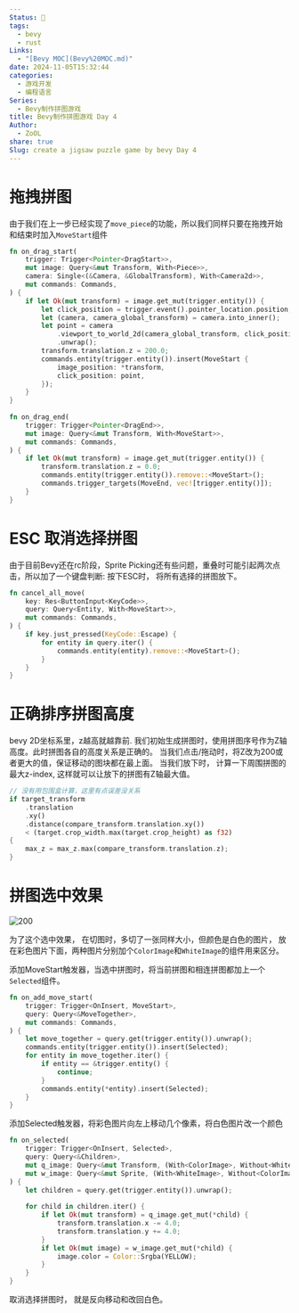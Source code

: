 ```yaml
---
Status: 🌲
tags:
  - bevy
  - rust
Links:
  - "[Bevy MOC](Bevy%20MOC.md)"
date: 2024-11-05T15:32:44
categories:
  - 游戏开发
  - 编程语言
Series:
  - Bevy制作拼图游戏
title: Bevy制作拼图游戏 Day 4
Author:
  - ZoOL
share: true
Slug: create a jigsaw puzzle game by bevy Day 4
---
```

# 拖拽拼图
由于我们在上一步已经实现了`move_piece`的功能，所以我们同样只要在拖拽开始和结束时加入`MoveStart`组件
``` rust
fn on_drag_start(  
    trigger: Trigger<Pointer<DragStart>>,  
    mut image: Query<&mut Transform, With<Piece>>,  
    camera: Single<(&Camera, &GlobalTransform), With<Camera2d>>,  
    mut commands: Commands,  
) {  
    if let Ok(mut transform) = image.get_mut(trigger.entity()) {  
        let click_position = trigger.event().pointer_location.position;  
        let (camera, camera_global_transform) = camera.into_inner();  
        let point = camera  
            .viewport_to_world_2d(camera_global_transform, click_position)  
            .unwrap();  
        transform.translation.z = 200.0;  
        commands.entity(trigger.entity()).insert(MoveStart {  
            image_position: *transform,  
            click_position: point,  
        });  
    }  
}  
  
fn on_drag_end(  
    trigger: Trigger<Pointer<DragEnd>>,  
    mut image: Query<&mut Transform, With<MoveStart>>,  
    mut commands: Commands,  
) {  
    if let Ok(mut transform) = image.get_mut(trigger.entity()) {  
        transform.translation.z = 0.0;  
        commands.entity(trigger.entity()).remove::<MoveStart>();  
        commands.trigger_targets(MoveEnd, vec![trigger.entity()]);
    }  
}
```
# ESC 取消选择拼图
由于目前Bevy还在rc阶段，Sprite Picking还有些问题，重叠时可能引起两次点击，所以加了一个键盘判断: 按下ESC时， 将所有选择的拼图放下。
``` rust
fn cancel_all_move(  
    key: Res<ButtonInput<KeyCode>>,  
    query: Query<Entity, With<MoveStart>>,  
    mut commands: Commands,  
) {  
    if key.just_pressed(KeyCode::Escape) {  
        for entity in query.iter() {  
            commands.entity(entity).remove::<MoveStart>();  
        }  
    }  
}
```
# 正确排序拼图高度
bevy 2D坐标系里，z越高就越靠前. 
我们初始生成拼图时，使用拼图序号作为Z轴高度。此时拼图各自的高度关系是正确的。
当我们点击/拖动时，将Z改为200或者更大的值，保证移动的图块都在最上面。
当我们放下时， 计算一下周围拼图的最大z-index, 这样就可以让放下的拼图有Z轴最大值。
``` rust
// 没有用包围盒计算，这里有点误差没关系
if target_transform  
    .translation  
    .xy()  
    .distance(compare_transform.translation.xy())  
    < (target.crop_width.max(target.crop_height) as f32)  
{  
    max_z = max_z.max(compare_transform.translation.z);  
}
```

# 拼图选中效果
![200](/posts/attachments/Pasted%20image%2020241105203947.png)

为了这个选中效果， 在切图时，多切了一张同样大小，但颜色是白色的图片， 放在彩色图片下面，两种图片分别加个`ColorImage`和`WhiteImage`的组件用来区分。

添加MoveStart触发器，当选中拼图时，将当前拼图和相连拼图都加上一个`Selected`组件。
``` rust
fn on_add_move_start(  
    trigger: Trigger<OnInsert, MoveStart>,  
    query: Query<&MoveTogether>,  
    mut commands: Commands,  
) {  
    let move_together = query.get(trigger.entity()).unwrap();  
    commands.entity(trigger.entity()).insert(Selected);  
    for entity in move_together.iter() {  
        if entity == &trigger.entity() {  
            continue;  
        }  
        commands.entity(*entity).insert(Selected);  
    }  
}
```

添加Selected触发器，将彩色图片向左上移动几个像素，将白色图片改一个颜色
``` rust
fn on_selected(  
    trigger: Trigger<OnInsert, Selected>,  
    query: Query<&Children>,  
    mut q_image: Query<&mut Transform, (With<ColorImage>, Without<WhiteImage>)>,  
    mut w_image: Query<&mut Sprite, (With<WhiteImage>, Without<ColorImage>)>,  
) {  
    let children = query.get(trigger.entity()).unwrap();  
  
    for child in children.iter() {  
        if let Ok(mut transform) = q_image.get_mut(*child) {  
            transform.translation.x -= 4.0;  
            transform.translation.y += 4.0;  
        }  
        if let Ok(mut image) = w_image.get_mut(*child) {  
            image.color = Color::Srgba(YELLOW);  
        }  
    }  
}
```
取消选择拼图时， 就是反向移动和改回白色。